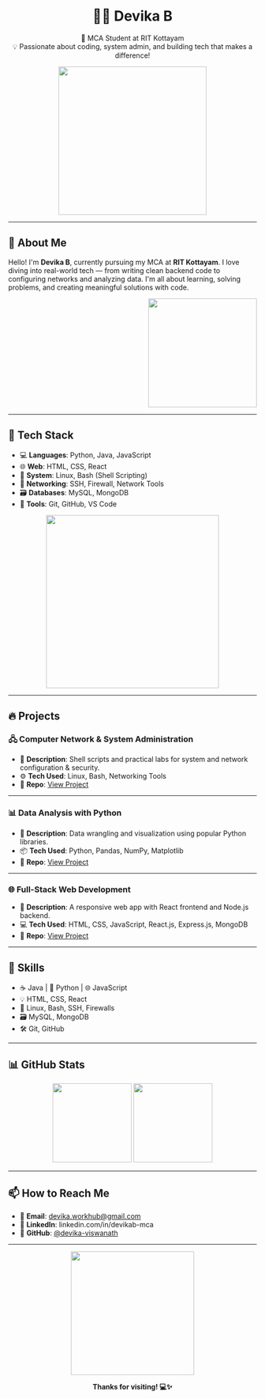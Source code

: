 <h1 align="center">👩‍💻 Devika B</h1>
<p align="center">
  📌 MCA Student at RIT Kottayam <br>
  💡 Passionate about coding, system admin, and building tech that makes a difference!
</p>

<p align="center">
  <img src="https://media.giphy.com/media/26tn33aiTi1jkl6H6/giphy.gif" width="300" />
</p>

---

## 🌟 About Me

Hello! I'm **Devika B**, currently pursuing my MCA at **RIT Kottayam**. I love diving into real-world tech — from writing clean backend code to configuring networks and analyzing data. I'm all about learning, solving problems, and creating meaningful solutions with code.

<p align="right">
  <img src="[https://media.giphy.com/media/1hHm2zb2g8PzB7lG3n/giphy.gif](https://user-content.gitlab-static.net/105e8d0b2769a1dee4d7e232c1907e827bce7f66/68747470733a2f2f6d656469612e67697068792e636f6d2f6d656469612f4c6d4e77724268656a6b4b394546503530342f67697068792e676966)" width="220" />
</p>

---

## 🚀 Tech Stack

- 💻 **Languages**: Python, Java, JavaScript  
- 🌐 **Web**: HTML, CSS, React  
- 🐧 **System**: Linux, Bash (Shell Scripting)  
- 🔐 **Networking**: SSH, Firewall, Network Tools  
- 🗃 **Databases**: MySQL, MongoDB  
- 🧰 **Tools**: Git, GitHub, VS Code

<p align="center">
  <img src="https://media.giphy.com/media/3oriO0OEd9QIDdllqo/giphy.gif" width="350" />
</p>

---

## 🔥 Projects

### 🖧 Computer Network & System Administration
- 📝 **Description**: Shell scripts and practical labs for system and network configuration & security.
- ⚙️ **Tech Used**: Linux, Bash, Networking Tools  
- 🔗 **Repo**: [View Project](#)

---

### 📊 Data Analysis with Python
- 📝 **Description**: Data wrangling and visualization using popular Python libraries.
- 📦 **Tech Used**: Python, Pandas, NumPy, Matplotlib  
- 🔗 **Repo**: [View Project](#)

---

### 🌐 Full-Stack Web Development
- 📝 **Description**: A responsive web app with React frontend and Node.js backend.
- 💻 **Tech Used**: HTML, CSS, JavaScript, React.js, Express.js, MongoDB  
- 🔗 **Repo**: [View Project](#)

---

## 🎯 Skills

- ☕ Java | 🐍 Python | 🌐 JavaScript  
- 💡 HTML, CSS, React  
- 🔐 Linux, Bash, SSH, Firewalls  
- 🗃 MySQL, MongoDB  
- 🛠 Git, GitHub

---

## 📊 GitHub Stats

<p align="center">
  <img src="https://github-readme-stats.vercel.app/api?username=devika-viswanath&show_icons=true&theme=tokyonight" height="160"/>
  <img src="https://github-readme-streak-stats.herokuapp.com?user=devika-viswanath&theme=tokyonight" height="160"/>
</p>

---

## 📫 How to Reach Me

- 📧 **Email**: devika.workhub@gmail.com 
- 💼 **LinkedIn**: linkedin.com/in/devikab-mca 
- 🐙 **GitHub**: [@devika-viswanath](https://github.com/devika-viswanath)

---

<p align="center">
  <img src="https://media.giphy.com/media/xUPGcguWZHRC2HyBRS/giphy.gif" width="250" />
</p>

<p align="center"><b>Thanks for visiting! 💻✨</b></p>

